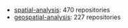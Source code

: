   - [spatial-analysis](https://github.com/topics/470): 470 repositories
  - [geospatial-analysis](https://github.com/topics/227): 227 repositories
